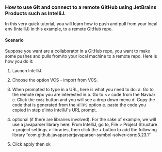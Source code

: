 ### How to use Git and connect to a remote GitHub using JetBrains Products such as IntelliJ.

In this very quick tutorial, you will learn how to push and pull from your local env (IntelliJ) in this example, to a remote GitHub repo.

#### Scenario
Suppose you want are a collaborator in a GitHub repo, you want to make some pushes and pulls from/to your local machine to a remote repo. Here is how you do it:

1. Launch IntelliJ.

2. Choose the option VCS - import from VCS.

3. When prompted to type in a URL, here is what you need to do:
  a. Go to the remote repo you are interested in
  b. Go to <> code from the Navbar
  c. Click the `code` button and you will see a drop down menu
  d. Copy the code that is generated from the `HTTPS` option
  e. paste the code you copied in step *d* into IntelliJ's URL prompt.

4. optional (if there are libraries involved). For the sake of example, we will use a javaparser library here.
From IntelliJ, go to, File > Project Structure > project settings > libraries, then click the + button to add the following library  “com.github.javaparser:javaparser-symbol-solver-core:3.23.1” 
5. Click apply then ok

